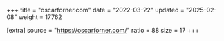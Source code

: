 +++
title = "oscarforner.com"
date = "2022-03-22"
updated = "2025-02-08"
weight = 17762

[extra]
source = "https://oscarforner.com/"
ratio = 88
size = 17
+++
